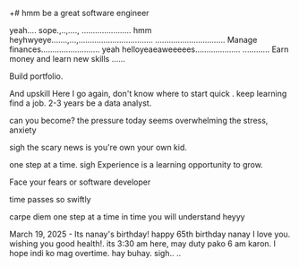 +# hmm
be a great software engineer

yeah....
sope.,..,....,
......................
hmm heyhwyeye.......,...,.................................
...............................
Manage finances..........................
yeah helloyeaeaweeeees....................
............
Earn money and learn new skills ......

Build portfolio.

And upskill
Here I go again, don't know where to start
quick 
.
keep learning
find a job. 2-3 years be a data analyst.

can you become? the pressure today seems overwhelming the stress, anxiety 

 sigh
the scary news is you're own your own kid.

one step at a time.
sigh 
Experience is a learning opportunity to grow.

Face your fears
or software developer 

time passes so swiftly 

carpe diem one step at a time
 in time you will understand heyyy

 March 19, 2025 - Its nanay's birthday! happy 65th birthday nanay I love you. wishing you good health!. its 3:30 am here, may duty pako 6 am karon. I hope indi ko mag overtime. hay buhay.
 sigh..
..
